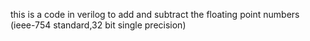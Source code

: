 this is a code in verilog to add and subtract the floating point numbers (ieee-754 standard,32 bit single precision)
